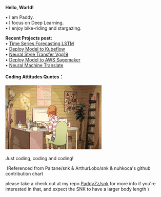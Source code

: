 **Hello, World!** <br>

• I am Paddy. <br>
• I focus on Deep Learning. <br>
• I enjoy bike-riding and stargazing. <br>
<!--<img  align="left" src="3.svg" alt="Alt text" width="250" height="150"> -->
**Recent Projects post:** <br>
• [Time Series Forecasting LSTM]() <br>
• [Deploy Model to Kubeflow]() <br>
• [Neural Style Transfer Vgg19]() <br>
• [Deploy Model to AWS Sagemaker]() <br>
• [Neural Machine Translate]() <br>
<br>
**Coding Attitudes Quotes：** <br>
<br>
<img src="/svg/1.gif" alt="Alt text" width="300" height="200"> <br>
<br>
Just coding, coding and coding!


<picture>  
 <source media="(prefers-color-scheme: dark)" srcset="https://raw.githubusercontent.com/PaddyZz/PaddyZz/output/github-contribution-grid-snake-dark.svg" />
 <img>
</picture>
(Referenced from Paltane/snk & ArthurLobo/snk & nuhkoca's github contribution chart  

  please take a check out at my repo [PaddyZz/snk](https://github.com/PaddyZz/snk/blob/main/README.md) for more info if you're interested in that, and expect the SNK to have a larger body length
)

